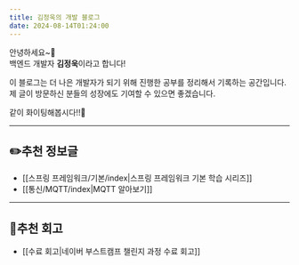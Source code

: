 ```yaml
---
title: 김정욱의 개발 블로그
date: 2024-08-14T01:24:00
---
```

안녕하세요~👐<br>백엔드 개발자 **김정욱**이라고 합니다!

이 블로그는 더 나은 개발자가 되기 위해 진행한 공부를 정리해서 기록하는 공간입니다.<br>제 글이 방문하신 분들의 성장에도 기여할 수 있으면 좋겠습니다.

같이 화이팅해봅시다!!👊

---
## ✏️추천 정보글

- [[스프링 프레임워크/기본/index|스프링 프레임워크 기본 학습 시리즈]]
- [[통신/MQTT/index|MQTT 알아보기]]

---
## 📒추천 회고

- [[수료 회고|네이버 부스트캠프 챌린지 과정 수료 회고]]